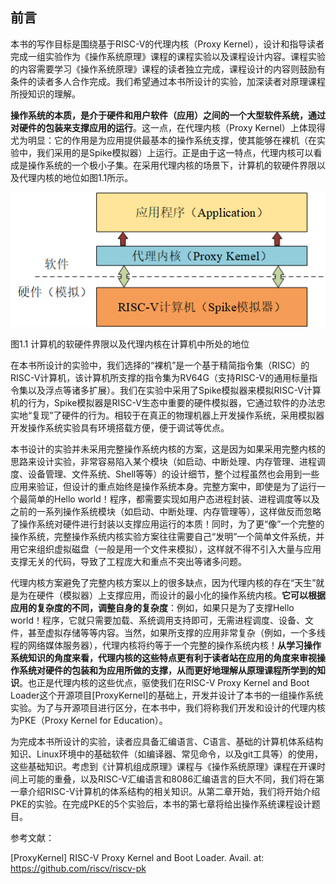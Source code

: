 ## 前言

本书的写作目标是围绕基于RISC-V的代理内核（Proxy Kernel），设计和指导读者完成一组实验作为《操作系统原理》课程的课程实验以及课程设计内容。课程实验的内容需要学习《操作系统原理》课程的读者独立完成，课程设计的内容则鼓励有条件的读者多人合作完成。我们希望通过本书所设计的实验，加深读者对原理课程所授知识的理解。

**操作系统的本质，是介于硬件和用户软件（应用）之间的一个大型软件系统，通过对硬件的包装来支撑应用的运行**。这一点，在代理内核（Proxy Kernel）上体现得尤为明显：它的作用是为应用提供最基本的操作系统支撑，使其能够在裸机（在实验中，我们采用的是Spike模拟器）上运行。正是由于这一特点，代理内核可以看成是操作系统的一个极小子集。在采用代理内核的场景下，计算机的软硬件界限以及代理内核的地位如图1.1所示。

![fig0-1](pictures/fig0-1.png)                               

图1.1 计算机的软硬件界限以及代理内核在计算机中所处的地位

在本书所设计的实验中，我们选择的“裸机”是一个基于精简指令集（RISC）的RISC-V计算机，该计算机所支撑的指令集为RV64G（支持RISC-V的通用标量指令集以及浮点等诸多扩展）。我们在实验中采用了Spike模拟器来模拟RISC-V计算机的行为，Spike模拟器是RISC-V生态中重要的硬件模拟器，它通过软件的办法忠实地“复现”了硬件的行为。相较于在真正的物理机器上开发操作系统，采用模拟器开发操作系统实验具有环境搭载方便，便于调试等优点。

本书设计的实验并未采用完整操作系统内核的方案，这是因为如果采用完整内核的思路来设计实验，非常容易陷入某个模块（如启动、中断处理、内存管理、进程调度、设备管理、文件系统、Shell等等）的设计细节，整个过程虽然也会用到一些应用来验证，但设计的重点始终是操作系统本身。完整方案中，即使是为了运行一个最简单的Hello world！程序，都需要实现如用户态进程封装、进程调度等以及之前的一系列操作系统模块（如启动、中断处理、内存管理等），这样做反而忽略了操作系统对硬件进行封装以支撑应用运行的本质！同时，为了更“像”一个完整的操作系统，完整操作系统内核实验方案往往需要自己“发明”一个简单文件系统，并用它来组织虚拟磁盘（一般是用一个文件来模拟），这样就不得不引入大量与应用支撑无关的代码，导致了工程庞大和重点不突出等诸多问题。

代理内核方案避免了完整内核方案以上的很多缺点，因为代理内核的存在“天生”就是为在硬件（模拟器）上支撑应用，而设计的最小化的操作系统内核。**它可以根据应用的复杂度的不同，调整自身的复杂度**：例如，如果只是为了支撑Hello world！程序，它就只需要加载、系统调用支持即可，无需进程调度、设备、文件，甚至虚拟存储等等内容。当然，如果所支撑的应用非常复杂（例如，一个多线程的网络媒体服务器），代理内核将约等于一个完整的操作系统内核！**从学习操作系统知识的角度来看，代理内核的这些特点更有利于读者站在应用的角度来审视操作系统对硬件的包装和为应用所做的支撑，从而更好地理解从原理课程所学到的知识**。也正是代理内核的这些优点，驱使我们在RISC-V Proxy Kernel and Boot Loader这个开源项目[ProxyKernel]的基础上，开发并设计了本书的一组操作系统实验。为了与开源项目进行区分，在本书中，我们将称我们开发和设计的代理内核为PKE（Proxy Kernel for Education）。

为完成本书所设计的实验，读者应具备汇编语言、C语言、基础的计算机体系结构知识、Linux环境中的基础软件（如编译器、常见命令，以及git工具等）的使用，这些基础知识。考虑到《计算机组成原理》课程与《操作系统原理》课程在开课时间上可能的重叠，以及RISC-V汇编语言和8086汇编语言的巨大不同，我们将在第一章介绍RISC-V计算机的体系结构的相关知识。从第二章开始，我们将开始介绍PKE的实验。在完成PKE的5个实验后，本书的第七章将给出操作系统课程设计题目。

 

参考文献：

[ProxyKernel] RISC-V Proxy Kernel and Boot Loader. Avail. at: https://github.com/riscv/riscv-pk

 
